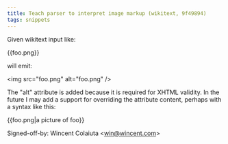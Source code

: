 ```yaml
---
title: Teach parser to interpret image markup (wikitext, 9f49894)
tags: snippets
---
```


Given wikitext input like:

{{foo.png}}

will emit:

&lt;img src="foo.png" alt="foo.png" /&gt;

The "alt" attribute is added because it is required for XHTML validity. In the future I may add a support for overriding the attribute content, perhaps with a syntax like this:

{{foo.png|a picture of foo}}

Signed-off-by: Wincent Colaiuta &lt;win@wincent.com&gt;
